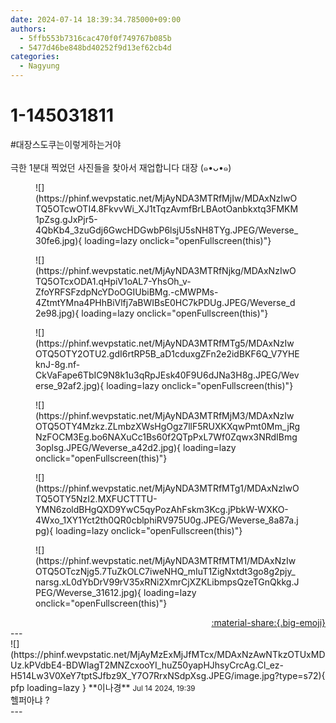 ```yaml
---
date: 2024-07-14 18:39:34.785000+09:00
authors:
  - 5ffb553b7316cac470f0f749767b085b
  - 5477d46be848bd40252f9d13ef62cb4d
categories:
  - Nagyung
---
```


# 1-145031811

<div class="post-container" markdown="1">
<div class="content-container md-sidebar__scrollwrap" markdown="1">

\#대장스도쿠는이렇게하는거야 <br><br>극한 1분대 찍었던 사진들을 찾아서 재업합니다 대장 (๑•ᴗ•๑)
<figure markdown="1">
![](https://phinf.wevpstatic.net/MjAyNDA3MTRfMjIw/MDAxNzIwOTQ5OTcwOTI4.8FkvvWi_XJ1tTqzAvmfBrLBAotOanbkxtq3FMKM1pZsg.gJxPjr5-4QbKb4_3zuGdj6GwcHDGwbP6lsjU5sNH8TYg.JPEG/Weverse_30fe6.jpg){ loading=lazy onclick="openFullscreen(this)"}
</figure>

<figure markdown="1">
![](https://phinf.wevpstatic.net/MjAyNDA3MTRfNjkg/MDAxNzIwOTQ5OTcxODA1.qHpiV1oAL7-YhsOh_v-ZfoYRFSFzdpNcYDoOGIUbiBMg.-cMWPMs-4ZtmtYMna4PHhBiVlfj7aBWIBsE0HC7kPDUg.JPEG/Weverse_d2e98.jpg){ loading=lazy onclick="openFullscreen(this)"}
</figure>

<figure markdown="1">
![](https://phinf.wevpstatic.net/MjAyNDA3MTRfMTg5/MDAxNzIwOTQ5OTY2OTU2.gdI6rtRP5B_aD1cduxgZFn2e2idBKF6Q_V7YHEknJ-8g.nf-CkVaFape6TbIC9N8k1u3qRpJEsk40F9U6dJNa3H8g.JPEG/Weverse_92af2.jpg){ loading=lazy onclick="openFullscreen(this)"}
</figure>

<figure markdown="1">
![](https://phinf.wevpstatic.net/MjAyNDA3MTRfMjM3/MDAxNzIwOTQ5OTY4Mzkz.ZLmbzXWsHgOgz7llF5RUXKXqwPmt0Mm_jRgNzFOCM3Eg.bo6NAXuCc1Bs60f2QTpPxL7Wf0Zqwx3NRdIBmg3oplsg.JPEG/Weverse_a42d2.jpg){ loading=lazy onclick="openFullscreen(this)"}
</figure>

<figure markdown="1">
![](https://phinf.wevpstatic.net/MjAyNDA3MTRfMTg1/MDAxNzIwOTQ5OTY5NzI2.MXFUCTTTU-YMN6zoldBHgQXD9YwC5qyPozAhFskm3Kcg.jPbkW-WXKO-4Wxo_1XY1Yct2th0QR0cblphiRV975U0g.JPEG/Weverse_8a87a.jpg){ loading=lazy onclick="openFullscreen(this)"}
</figure>

<figure markdown="1">
![](https://phinf.wevpstatic.net/MjAyNDA3MTRfMTM1/MDAxNzIwOTQ5OTczNjg5.7TuZkOLC7iweNHQ_mIuT1ZigNxtdt3go8g2pjy_narsg.xL0dYbDrV99rV35xRNi2XmrCjXZKLibmpsQzeTGnQkkg.JPEG/Weverse_31612.jpg){ loading=lazy onclick="openFullscreen(this)"}
</figure>


</div>
</div>

<div style="text-align: right;" markdown="1">
<a href="https://weverse.io/fromis9/fanpost/1-145031811" style="text-align: right;">:material-share:{.big-emoji}</a>
</div>
---

<div class="comments-container md-sidebar__scrollwrap" markdown="1">
<div class="comment" markdown="1">
<div class='id-container' markdown="1">
![](https://phinf.wevpstatic.net/MjAyMzExMjJfMTcx/MDAxNzAwNTkzOTUxMDUz.kPVdbE4-BDWIagT2MNZcxooYI_huZ50yapHJhsyCrcAg.Cl_ez-H514Lw3V0XeY7tptSJfbz9X_Y7O7RrxNSdpXsg.JPEG/image.jpg?type=s72){ pfp loading=lazy }
**<span class="artist">이나경</span>** <small>Jul 14 2024, 19:39</small><br>
</div>
<div class='comment-body' markdown="1">
헬퍼아냐 ?
</div>
</div>
</div>
---
